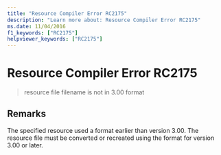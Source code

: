 ```yaml
---
title: "Resource Compiler Error RC2175"
description: "Learn more about: Resource Compiler Error RC2175"
ms.date: 11/04/2016
f1_keywords: ["RC2175"]
helpviewer_keywords: ["RC2175"]
---
```

# Resource Compiler Error RC2175

> resource file filename is not in 3.00 format

## Remarks

The specified resource used a format earlier than version 3.00. The resource file must be converted or recreated using the format for version 3.00 or later.
